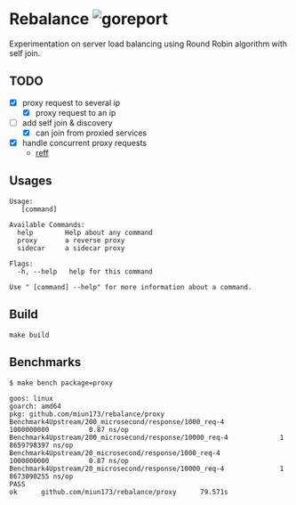 # Rebalance ![goreport](https://goreportcard.com/badge/github.com/miun173/rebalance)

Experimentation on server load balancing using Round Robin algorithm with self join.

## TODO
- [x] proxy request to several ip
    - [x] proxy request to an ip
- [ ] add self join & discovery
    - [x] can join from proxied services
- [x] handle concurrent proxy requests
    - [reff](https://kasvith.github.io/posts/lets-create-a-simple-lb-go)

## Usages
```
Usage:
   [command]

Available Commands:
  help        Help about any command
  proxy       a reverse proxy
  sidecar     a sidecar proxy

Flags:
  -h, --help   help for this command

Use " [command] --help" for more information about a command.
```

## Build
```
make build
```

## Benchmarks
`$ make bench package=proxy`
```
goos: linux
goarch: amd64
pkg: github.com/miun173/rebalance/proxy
Benchmark4Upstream/200_microsecond/response/1000_req-4              1000000000          0.87 ns/op
Benchmark4Upstream/200_microsecond/response/10000_req-4             1                   8659798397 ns/op
Benchmark4Upstream/20_microsecond/response/1000_req-4               1000000000          0.87 ns/op
Benchmark4Upstream/20_microsecond/response/10000_req-4              1                   8673090255 ns/op
PASS
ok      github.com/miun173/rebalance/proxy      79.571s
```
